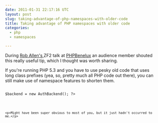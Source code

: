 ```yaml
---
date: 2011-01-31 22:17:16 UTC
layout: post
slug: taking-advantage-of-php-namespaces-with-older-code
title: Taking advantage of PHP namespaces with older code
categories:
  - php
  - namespaces

---
```

<p>During <a href="http://akrabat.com/">Rob Allen's </a>ZF2 talk at <a href="http://conference.phpbenelux.eu/2011/">PHPBenelux</a> an audience member shouted this really useful tip, which I thought was worth sharing.</p>

<p>If you're running PHP 5.3 and you have to use pesky old code that uses long class prefixes (yea, so, pretty much all PHP code out there), you can still make use of namespace features to shorten them.</p>

<code lang="php">
<?php
use Sabre_DAV_Auth_Backend_PDO as AuthBackend;
use Zend_Controller_Action_Helper_AutoComplete_Abstract as AutoComplete;

$backend = new AuthBackend();
?>
```

<p>Might have been super obvious to most of you, but it just hadn't occurred to me.</p>